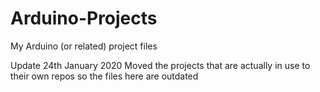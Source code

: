 # Arduino-Projects

My Arduino (or related) project files

Update 24th January 2020
Moved the projects that are actually in use to their own repos so the files here are outdated
